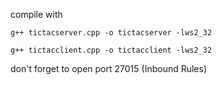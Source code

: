 compile with
```
g++ tictacserver.cpp -o tictacserver -lws2_32
```
```
g++ tictacclient.cpp -o tictacclient -lws2_32
```
don't forget to open port 27015 (Inbound Rules)